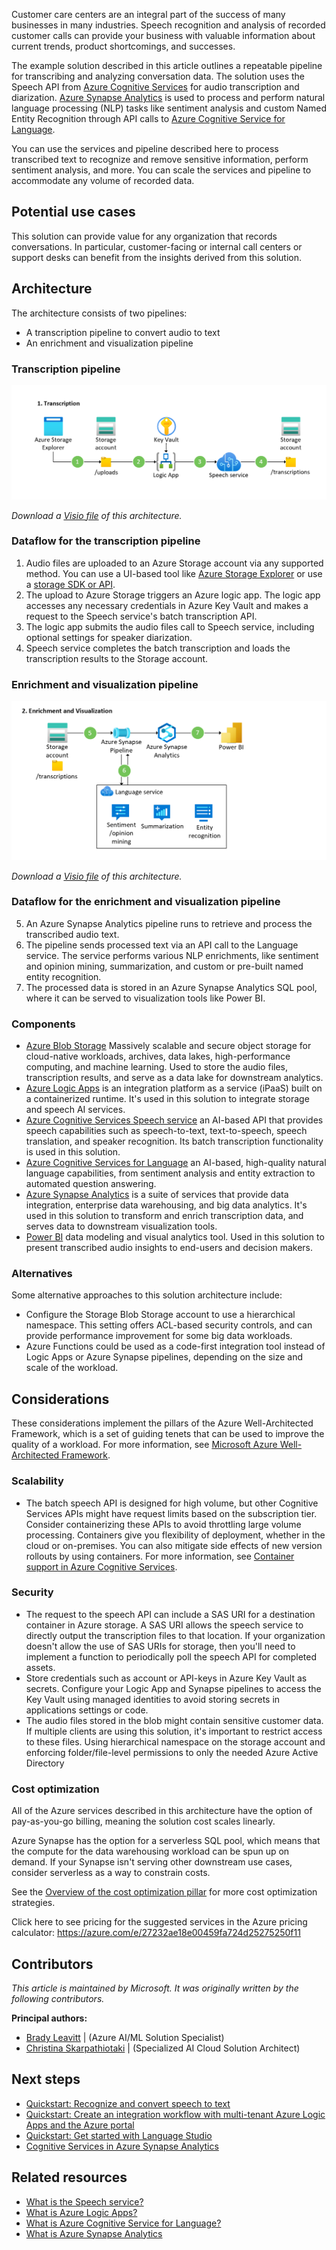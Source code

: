 Customer care centers are an integral part of the success of many businesses in many industries. Speech recognition and analysis of recorded customer calls can provide your business with valuable information about current trends, product shortcomings, and successes. 

The example solution described in this article outlines a repeatable pipeline for transcribing and analyzing conversation data. The solution uses the Speech API from [Azure Cognitive Services](/azure/cognitive-services/speech-service/overview) for audio transcription and diarization. [Azure Synapse Analytics](/azure/synapse-analytics) is used to process and perform natural language processing (NLP) tasks like sentiment analysis and custom Named Entity Recognition through API calls to [Azure Cognitive Service for Language](/azure/cognitive-services/language-service).

You can use the services and pipeline described here to process transcribed text to recognize and remove sensitive information, perform sentiment analysis, and more. You can scale the services and pipeline to accommodate any volume of recorded data.

## Potential use cases

This solution can provide value for any organization that records conversations. In particular, customer-facing or internal call centers or support desks can benefit from the insights derived from this solution.

## Architecture

The architecture consists of two pipelines:

* A transcription pipeline to convert audio to text
* An enrichment and visualization pipeline

### Transcription pipeline

![Diagram that illustrates how to ingest speech and convert it to text by using Cognitive Services.](./media/speech-to-text-transcription-pipeline.png)

*Download a [Visio file](https://arch-center.azureedge.net/speech-to-text-transcription-pipeline.vsdx) of this architecture.*

### Dataflow for the transcription pipeline

1. Audio files are uploaded to an Azure Storage account via any supported method. You can use a UI-based tool like [Azure Storage Explorer](/azure/vs-azure-tools-storage-manage-with-storage-explorer) or use a [storage SDK or API](/azure/storage/blobs/reference).
1. The upload to Azure Storage triggers an Azure logic app. The logic app accesses any necessary credentials in Azure Key Vault and makes a request to the Speech service's batch transcription API.
1. The logic app submits the audio files call to Speech service, including optional settings for speaker diarization.
1. Speech service completes the batch transcription and loads the transcription results to the Storage account.

### Enrichment and visualization pipeline

![Diagram that illustrates the enrichment and visualization pipeline.](./media/speech-to-text-analytics-nlp-pipeline.png)

*Download a [Visio file](https://arch-center.azureedge.net/speech-to-text-transcription-pipeline.vsdx) of this architecture.*

### Dataflow for the enrichment and visualization pipeline

5. An Azure Synapse Analytics pipeline runs to retrieve and process the transcribed audio text.
6. The pipeline sends processed text via an API call to the Language service. The service performs various NLP enrichments, like sentiment and opinion mining, summarization, and custom or pre-built named entity recognition.
7. The processed data is stored in an Azure Synapse Analytics SQL pool, where it can be served to visualization tools like Power BI.

### Components

- [Azure Blob Storage](https://azure.microsoft.com/product-categories/storage/) Massively scalable and secure object storage for cloud-native workloads, archives, data lakes, high-performance computing, and machine learning. Used to store the audio files, transcription results, and serve as a data lake for downstream analytics. 
- [Azure Logic Apps](https://azure.microsoft.com/services/logic-apps/) is an integration platform as a service (iPaaS) built on a containerized runtime. It's used in this solution to integrate storage and speech AI services. 
- [Azure Cognitive Services Speech service](https://azure.microsoft.com/services/cognitive-services/speech-services) an AI-based API that provides speech capabilities such as speech-to-text, text-to-speech, speech translation, and speaker recognition. Its batch transcription functionality is used in this solution. 
- [Azure Cognitive Services for Language](https://azure.microsoft.com/services/cognitive-services/language-service/) an AI-based, high-quality natural language capabilities, from sentiment analysis and entity extraction to automated question answering.
- [Azure Synapse Analytics](https://azure.microsoft.com/services/synapse-analytics/) is a suite of services that provide data integration, enterprise data warehousing, and big data analytics. It's used in this solution to transform and enrich transcription data, and serves data to downstream visualization tools.
- [Power BI](https://powerbi.microsoft.com/) data modeling and visual analytics tool. Used in this solution to present transcribed audio insights to end-users and decision makers. 

### Alternatives
Some alternative approaches to this solution architecture include: 
* Configure the Storage Blob Storage account to use a hierarchical namespace. This setting offers ACL-based security controls, and can provide performance improvement for some big data workloads. 
* Azure Functions could be used as a code-first integration tool instead of Logic Apps or Azure Synapse pipelines, depending on the size and scale of the workload.

## Considerations
These considerations implement the pillars of the Azure Well-Architected Framework, which is a set of guiding tenets that can be used to improve the quality of a workload. For more information, see [Microsoft Azure Well-Architected Framework](/azure/architecture/framework).

### Scalability
- The batch speech API is designed for high volume, but other Cognitive Services APIs might have request limits based on the subscription tier. Consider containerizing these APIs to avoid throttling large volume processing. Containers give you flexibility of deployment, whether in the cloud or on-premises. You can also mitigate side effects of new version rollouts by using containers. For more information, see [Container support in Azure Cognitive Services](/azure/cognitive-services/cognitive-services-container-support).

### Security
- The request to the speech API can include a SAS URI for a destination container in Azure storage. A SAS URI allows the speech service to directly output the transcription files to that location. If your organization doesn't allow the use of SAS URIs for storage, then you'll need to implement a function to periodically poll the speech API for completed assets. 
- Store credentials such as account or API-keys in Azure Key Vault as secrets. Configure your Logic App and Synapse pipelines to access the Key Vault using managed identities to avoid storing secrets in applications settings or code. 
- The audio files stored in the blob might contain sensitive customer data. If multiple clients are using this solution, it's important to restrict access to these files. Using hierarchical namespace on the storage account and enforcing folder/file-level permissions to only the needed Azure Active Directory 

### Cost optimization
All of the Azure services described in this architecture have the option of pay-as-you-go billing, meaning the solution cost scales linearly. 

Azure Synapse has the option for a serverless SQL pool, which means that the compute for the data warehousing workload can be spun up on demand. If your Synapse isn't serving other downstream use cases, consider serverless as a way to constrain costs. 

See the [Overview of the cost optimization pillar](/azure/architecture/framework/cost/overview) for more cost optimization strategies.

Click here to see pricing for the suggested services in the Azure pricing calculator: https://azure.com/e/27232ae18e00459fa724d25275250f11


## Contributors
*This article is maintained by Microsoft. It was originally written by the following contributors.*

**Principal authors:** 
 * [Brady Leavitt](https://www.linkedin.com/in/bradyleavitt/) | (Azure AI/ML Solution Specialist)
 * [Christina Skarpathiotaki](https://www.linkedin.com/in/christinaskarpathiotaki/) | (Specialized AI Cloud Solution Architect)

## Next steps
* [Quickstart: Recognize and convert speech to text](/azure/cognitive-services/speech-service/get-started-speech-to-text?tabs=windowsinstall%2Cterminal&pivots=programming-language-python)
* [Quickstart: Create an integration workflow with multi-tenant Azure Logic Apps and the Azure portal](/azure/logic-apps/quickstart-create-first-logic-app-workflow)
* [Quickstart: Get started with Language Studio](/azure/cognitive-services/language-service/language-studio)
* [Cognitive Services in Azure Synapse Analytics](/azure/synapse-analytics/machine-learning/overview-cognitive-services)

## Related resources
- [What is the Speech service?](/azure/cognitive-services/speech-service/overview)
- [What is Azure Logic Apps?](/azure/logic-apps/logic-apps-overview)
- [What is Azure Cognitive Service for Language?](/azure/cognitive-services/language-service/overview)
- [What is Azure Synapse Analytics](/azure/synapse-analytics/overview-what-is)
